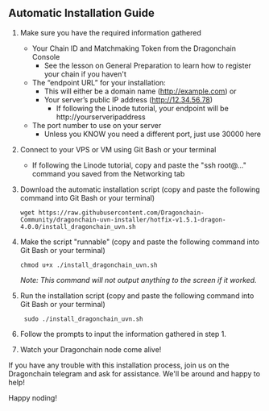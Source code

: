 ## Automatic Installation Guide

1. Make sure you have the required information gathered
    - Your Chain ID and Matchmaking Token from the Dragonchain Console
      - See the lesson on General Preparation to learn how to register your chain if you haven't    
    - The “endpoint URL” for your installation:
      - This will either be a domain name (http://example.com) or
      - Your server’s public IP address (http://12.34.56.78)
        - If following the Linode tutorial, your endpoint will be http://yourserveripaddress
    - The port number to use on your server
      - Unless you KNOW you need a different port, just use 30000 here
  
2. Connect to your VPS or VM using Git Bash or your terminal
    - If following the Linode tutorial, copy and paste the "ssh root@..." command you saved from the Networking tab
    
3. Download the automatic installation script (copy and paste the following command into Git Bash or your terminal)

    ```wget https://raw.githubusercontent.com/Dragonchain-Community/dragonchain-uvn-installer/hotfix-v1.5.1-dragon-4.0.0/install_dragonchain_uvn.sh```
    
4. Make the script "runnable" (copy and paste the following command into Git Bash or your terminal)

    ```chmod u+x ./install_dragonchain_uvn.sh```

    *Note: This command will not output anything to the screen if it worked.*

5. Run the installation script (copy and paste the following command into Git Bash or your terminal)

    ``` sudo ./install_dragonchain_uvn.sh```
    
6. Follow the prompts to input the information gathered in step 1.

7. Watch your Dragonchain node come alive!

If you have any trouble with this installation process, join us on the Dragonchain telegram and ask for assistance. We'll be around and happy to help!

Happy noding!
